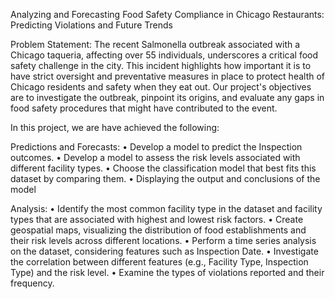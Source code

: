 Analyzing and Forecasting Food Safety Compliance in Chicago Restaurants: Predicting Violations and Future Trends

Problem Statement: The recent Salmonella outbreak associated with a Chicago taqueria, affecting over 55 individuals, underscores a critical food safety challenge in the city. 
This incident highlights how important it is to have strict oversight and preventative measures in place to protect health of Chicago residents and safety when they eat out. 
Our project's objectives are to investigate the outbreak, pinpoint its origins, and evaluate any gaps in food safety procedures that might have contributed to the event. 

In this project, we are have achieved the following:

Predictions and Forecasts:
•	Develop a model to predict the Inspection outcomes.
•	Develop a model to assess the risk levels associated with different facility types.
•	Choose the classification model that best fits this dataset by comparing them.
•	Displaying the output and conclusions of the model

Analysis:
•	Identify the most common facility type in the dataset and facility types that are associated with highest and lowest risk factors.
•	Create geospatial maps, visualizing the distribution of food establishments and their risk levels across different locations.
•	Perform a time series analysis on the dataset, considering features such as Inspection Date.
•	Investigate the correlation between different features (e.g., Facility Type, Inspection Type) and the risk level.
•	Examine the types of violations reported and their frequency.
